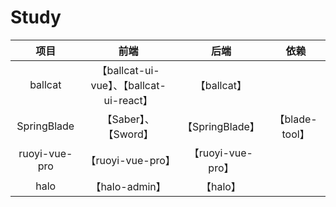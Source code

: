 # Study

| 项目            | 前端                                     | 后端            | 依赖           |
| :-------------: | :--------------------------------------: | :-------------: | :------------: |
| ballcat         | 【ballcat-ui-vue】、【ballcat-ui-react】 | 【ballcat】     |                |
| SpringBlade     | 【Saber】、【Sword】                     | 【SpringBlade】 | 【blade-tool】 |
| ruoyi-vue-pro             |【ruoyi-vue-pro】|【ruoyi-vue-pro】||
| halo |【halo-admin】|【halo】||

